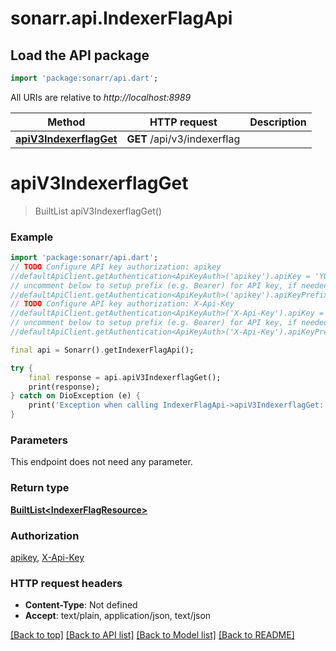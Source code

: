 # sonarr.api.IndexerFlagApi

## Load the API package
```dart
import 'package:sonarr/api.dart';
```

All URIs are relative to *http://localhost:8989*

Method | HTTP request | Description
------------- | ------------- | -------------
[**apiV3IndexerflagGet**](IndexerFlagApi.md#apiv3indexerflagget) | **GET** /api/v3/indexerflag | 


# **apiV3IndexerflagGet**
> BuiltList<IndexerFlagResource> apiV3IndexerflagGet()



### Example
```dart
import 'package:sonarr/api.dart';
// TODO Configure API key authorization: apikey
//defaultApiClient.getAuthentication<ApiKeyAuth>('apikey').apiKey = 'YOUR_API_KEY';
// uncomment below to setup prefix (e.g. Bearer) for API key, if needed
//defaultApiClient.getAuthentication<ApiKeyAuth>('apikey').apiKeyPrefix = 'Bearer';
// TODO Configure API key authorization: X-Api-Key
//defaultApiClient.getAuthentication<ApiKeyAuth>('X-Api-Key').apiKey = 'YOUR_API_KEY';
// uncomment below to setup prefix (e.g. Bearer) for API key, if needed
//defaultApiClient.getAuthentication<ApiKeyAuth>('X-Api-Key').apiKeyPrefix = 'Bearer';

final api = Sonarr().getIndexerFlagApi();

try {
    final response = api.apiV3IndexerflagGet();
    print(response);
} catch on DioException (e) {
    print('Exception when calling IndexerFlagApi->apiV3IndexerflagGet: $e\n');
}
```

### Parameters
This endpoint does not need any parameter.

### Return type

[**BuiltList&lt;IndexerFlagResource&gt;**](IndexerFlagResource.md)

### Authorization

[apikey](../README.md#apikey), [X-Api-Key](../README.md#X-Api-Key)

### HTTP request headers

 - **Content-Type**: Not defined
 - **Accept**: text/plain, application/json, text/json

[[Back to top]](#) [[Back to API list]](../README.md#documentation-for-api-endpoints) [[Back to Model list]](../README.md#documentation-for-models) [[Back to README]](../README.md)

